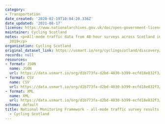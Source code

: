```yaml
---
category:
- Transportation
date_created: '2020-02-19T10:04:20.336Z'
date_updated: '2021-08-17'
license: https://www.nationalarchives.gov.uk/doc/open-government-licence/version/3/
maintainer: Cycling Scotland
notes: <p>All-mode traffic data from 48-hour surveys across Scotland in September
  2019</p>
organization: Cycling Scotland
original_dataset_link: https://usmart.io/org/cyclingscotland/discovery/discovery-view-detail/5f455364-ed93-4669-825c-dda8ade2c51c
records: null
resources:
- format: JSON
  name: JSON
  url: https://data.usmart.io/org/d1b773fa-d2bd-4830-b399-ecfd18e832f3/resource?resourceGUID=5db11585-bfab-48fe-9b1a-ea3f3a25b4d2
- format: CSV
  name: CSV
  url: https://data.usmart.io/org/d1b773fa-d2bd-4830-b399-ecfd18e832f3/resource?resourceGUID=0a8f2a64-5d0a-4f30-bb70-29f922983db1
- format: XML
  name: XML
  url: https://data.usmart.io/org/d1b773fa-d2bd-4830-b399-ecfd18e832f3/resource?resourceGUID=098aa09b-f080-4de1-8042-0ffe66a1aa01
schema: default
title: National Monitoring Framework - all-mode traffic survey results September 2019
  - Cycling Scotland
---
```

